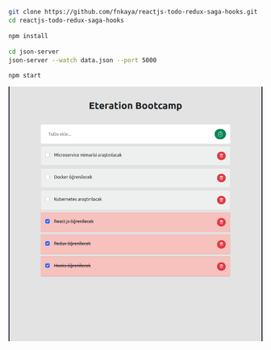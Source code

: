 ```bash
git clone https://github.com/fnkaya/reactjs-todo-redux-saga-hooks.git
cd reactjs-todo-redux-saga-hooks
```
```bash
npm install
```
```bash
cd json-server
json-server --watch data.json --port 5000
```
```bash
npm start
```


![todo-app](./public/todo.png)
